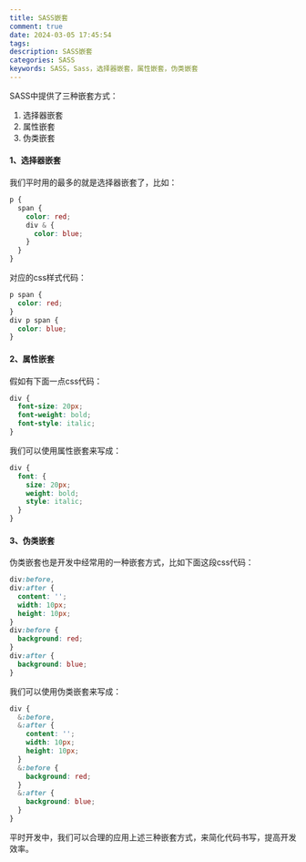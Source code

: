 ```yaml
---
title: SASS嵌套
comment: true
date: 2024-03-05 17:45:54
tags:
description: SASS嵌套
categories: SASS
keywords: SASS，Sass，选择器嵌套，属性嵌套，伪类嵌套
---
```


SASS中提供了三种嵌套方式：
1. 选择器嵌套
2. 属性嵌套
3. 伪类嵌套

#### 1、选择器嵌套
我们平时用的最多的就是选择器嵌套了，比如：
```scss
p {
  span {
    color: red;
    div & {
      color: blue;
    }
  }
}
```
对应的css样式代码：
```css
p span {
  color: red;
}
div p span {
  color: blue;
}
```

#### 2、属性嵌套
假如有下面一点css代码：
```css
div {
  font-size: 20px;
  font-weight: bold;
  font-style: italic;
}
```
我们可以使用属性嵌套来写成：
```scss
div {
  font: {
    size: 20px;
    weight: bold;
    style: italic;
  }
}
```


#### 3、伪类嵌套
伪类嵌套也是开发中经常用的一种嵌套方式，比如下面这段css代码：
```css
div:before, 
div:after {
  content: '';
  width: 10px;
  height: 10px;
}
div:before {
  background: red;
}
div:after {
  background: blue;
}
```
我们可以使用伪类嵌套来写成：
```scss
div {
  &:before,
  &:after {
    content: '';
    width: 10px;
    height: 10px;
  }
  &:before {
    background: red;
  }
  &:after {
    background: blue;
  }
}
```
平时开发中，我们可以合理的应用上述三种嵌套方式，来简化代码书写，提高开发效率。
